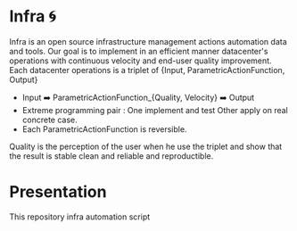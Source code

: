 # Infra  :cyclone:  
 Infra is an open source infrastructure management actions automation data and tools. 
 Our goal is to implement in an efficient manner datacenter's operations with continuous 
 velocity and end-user quality improvement. Each datacenter operations is a triplet of {Input, ParametricActionFunction, Output} 
 
 - Input :arrow_right: ParametricActionFunction_{Quality, Velocity} :arrow_right: Output 
 - Extreme programming pair : One implement and test Other apply on real concrete case.  
 - Each ParametricActionFunction is reversible. 

Quality is the perception of the user when he use the triplet and show that the result is stable clean and reliable and reproductible.

# Presentation 



This repository
infra automation script

